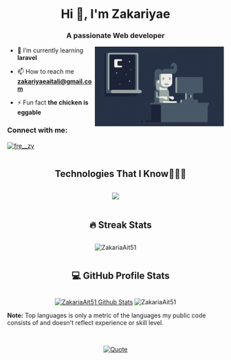 <h1 align="center">Hi 👋, I'm Zakariyae</h1>
<h3 align="center">A passionate Web developer</h3>
<img alt="Night Coding" src="https://raw.githubusercontent.com/AVS1508/AVS1508/master/assets/Night-Coding.gif" align="right"/>

- 🌱 I’m currently learning **laravel**

- 📫 How to reach me **zakariyaeaitali@gmail.com**

- ⚡ Fun fact **the chicken is eggable**


<h3 align="left">Connect with me:</h3>
<p align="left">
<a href="https://instagram.com/fre__zy" target="blank"><img align="center" src="https://raw.githubusercontent.com/rahuldkjain/github-profile-readme-generator/master/src/images/icons/Social/instagram.svg" alt="fre__zy" height="30" width="40" /></a>
</p>

<div id="user-content-toc">
  <ul align="center">
    <summary><h2 style="display: inline-block">Technologies That I Know👨🏻‍💻</h2></summary>
  </ul>
</div>
<!--tech stack icons-->
<p align="center">
  <a href="https://skillicons.dev">
    <img src="https://skillicons.dev/icons?i=git,aws,css,discord,express,figma,firebase,github,html,js,linux,laravel,materialui,nginx,mongodb,mysql,nodejs,py,react,redux,tailwind,ts,vscode&perline=14" />
  </a>
</p>

<div id="user-content-toc">
  <ul align="center">
    <summary><h2 style="display: inline-block">🔥 Streak Stats</h2></summary>
  </ul>
</div>

<p align="center"><img src="https://github-readme-streak-stats.herokuapp.com/?user=ZakariaAit51&theme=tokyonight_duo" alt="ZakariaAit51" /></p>

<div id="user-content-toc">
  <ul align="center">
    <summary><h2 style="display: inline-block">💻 GitHub Profile Stats</h2></summary>
  </ul>
</div>

<p align="center">
    <a href="https://github.com/anuraghazra/github-readme-stats">
	    <img alt="ZakariaAit51 Github Stats" src="https://github-readme-stats.vercel.app/api?username=ZakariaAit51&how_icons=true&count_private=true&locale=en&theme=tokyonight&layout=compact" height="230px"/></a>
	  <img src="https://github-readme-stats.vercel.app/api/top-langs?username=ZakariaAit51&angs_count=10&show_icons=true&locale=en&theme=tokyonight" alt="ZakariaAit51" height="230px"/>
<br/>

  <b>Note:</b> Top languages is only a metric of the languages my public code consists of and doesn't reflect experience or skill level.
  </p>
  <br >
<p align = "center">
	<a href="https://github.com/piyushsuthar/github-readme-quotes"> <img alt = "Quote" src="https://quotes-github-readme.vercel.app/api?type=horizontal&theme=tokyonight&animation=grow_out_in&quoteCategory=programming">
</p>
